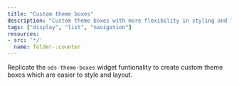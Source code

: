 ```yaml
---
title: "Custom theme boxes"
description: "Custom theme boxes with more flexibility in styling and layout."
tags: ["display", "list", "navigation"]
resources:
- src: '*/'
  name: folder-:counter
---
```


Replicate the `ods-theme-boxes` widget funtionality to create custom theme boxes which are easier to style and layout.

